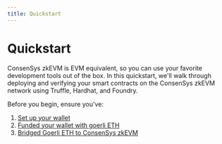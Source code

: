 ```yaml
---
title: Quickstart
---
```


# Quickstart

ConsenSys zkEVM is EVM equivalent, so you can use your favorite development tools out of the box. In this quickstart, we'll walk through deploying and verifying your smart contracts on the ConsenSys zkEVM network using Truffle, Hardhat, and Foundry.

Before you begin, ensure you've:

1. [Set up your wallet](../../use-zkevm/set-up-your-wallet.md)
1. [Funded your wallet with goerli ETH](../../use-zkevm/fund.md)
1. [Bridged Goerli ETH to ConsenSys zkEVM](../../use-zkevm/bridge-funds.md)

